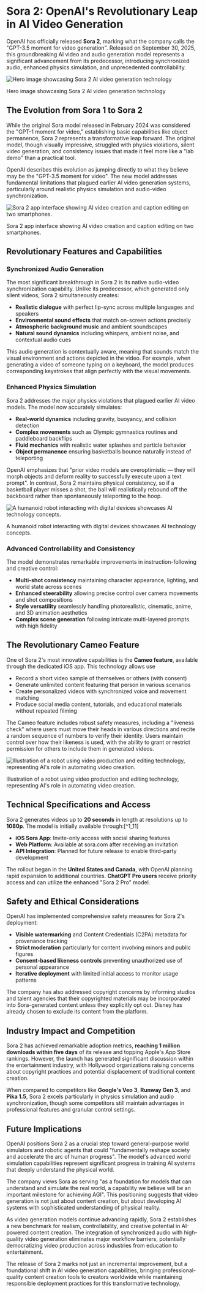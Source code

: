 # Sora 2: OpenAI's Revolutionary Leap in AI Video Generation

OpenAI has officially released **Sora 2**, marking what the company calls the "GPT-3.5 moment for video generation". Released on September 30, 2025, this groundbreaking AI video and audio generation model represents a significant advancement from its predecessor, introducing synchronized audio, enhanced physics simulation, and unprecedented controllability.

![Hero image showcasing Sora 2 AI video generation technology](https://user-gen-media-assets.s3.amazonaws.com/seedream_images/4d621425-f03f-4271-92da-10f3a6ea840d.png)

Hero image showcasing Sora 2 AI video generation technology

## The Evolution from Sora 1 to Sora 2

While the original Sora model released in February 2024 was considered the "GPT-1 moment for video," establishing basic capabilities like object permanence, Sora 2 represents a transformative leap forward. The original model, though visually impressive, struggled with physics violations, silent video generation, and consistency issues that made it feel more like a "lab demo" than a practical tool.

OpenAI describes this evolution as jumping directly to what they believe may be the "GPT-3.5 moment for video". The new model addresses fundamental limitations that plagued earlier AI video generation systems, particularly around realistic physics simulation and audio-video synchronization.

![Sora 2 app interface showing AI video creation and caption editing on two smartphones.](https://pplx-res.cloudinary.com/image/upload/v1760377149/pplx_project_search_images/70097f1783fc61dddc35da54d957e041ce2f412f.png)

Sora 2 app interface showing AI video creation and caption editing on two smartphones.

## Revolutionary Features and Capabilities

### **Synchronized Audio Generation**

The most significant breakthrough in Sora 2 is its native audio-video synchronization capability. Unlike its predecessor, which generated only silent videos, Sora 2 simultaneously creates:

- **Realistic dialogue** with perfect lip-sync across multiple languages and speakers
- **Environmental sound effects** that match on-screen actions precisely
- **Atmospheric background music** and ambient soundscapes
- **Natural sound dynamics** including whispers, ambient noise, and contextual audio cues

This audio generation is contextually aware, meaning that sounds match the visual environment and actions depicted in the video. For example, when generating a video of someone typing on a keyboard, the model produces corresponding keystrokes that align perfectly with the visual movements.

### **Enhanced Physics Simulation**

Sora 2 addresses the major physics violations that plagued earlier AI video models. The model now accurately simulates:

- **Real-world dynamics** including gravity, buoyancy, and collision detection
- **Complex movements** such as Olympic gymnastics routines and paddleboard backflips
- **Fluid mechanics** with realistic water splashes and particle behavior
- **Object permanence** ensuring basketballs bounce naturally instead of teleporting

OpenAI emphasizes that "prior video models are overoptimistic — they will morph objects and deform reality to successfully execute upon a text prompt". In contrast, Sora 2 maintains physical consistency, so if a basketball player misses a shot, the ball will realistically rebound off the backboard rather than spontaneously teleporting to the hoop.

![A humanoid robot interacting with digital devices showcases AI technology concepts.](https://pplx-res.cloudinary.com/image/upload/v1754676754/pplx_project_search_images/743a809663e4c329cc016954504aa311a549e69f.png)

A humanoid robot interacting with digital devices showcases AI technology concepts.

### **Advanced Controllability and Consistency**

The model demonstrates remarkable improvements in instruction-following and creative control:

- **Multi-shot consistency** maintaining character appearance, lighting, and world state across scenes
- **Enhanced steerability** allowing precise control over camera movements and shot compositions
- **Style versatility** seamlessly handling photorealistic, cinematic, anime, and 3D animation aesthetics
- **Complex scene generation** following intricate multi-layered prompts with high fidelity


## The Revolutionary Cameo Feature

One of Sora 2's most innovative capabilities is the **Cameo feature**, available through the dedicated iOS app. This technology allows use

- Record a short video sample of themselves or others (with consent)
- Generate unlimited content featuring that person in various scenarios
- Create personalized videos with synchronized voice and movement matching
- Produce social media content, tutorials, and educational materials without repeated filming

The Cameo feature includes robust safety measures, including a "liveness check" where users must move their heads in various directions and recite a random sequence of numbers to verify their identity. Users maintain control over how their likeness is used, with the ability to grant or restrict permission for others to include them in generated videos.

![Illustration of a robot using video production and editing technology, representing AI's role in automating video creation.](https://pplx-res.cloudinary.com/image/upload/v1757093089/pplx_project_search_images/0c7fb68cce108b178a66ca8af955b25134d69b29.png)

Illustration of a robot using video production and editing technology, representing AI's role in automating video creation.

## Technical Specifications and Access

Sora 2 generates videos up to **20 seconds** in length at resolutions up to **1080p**. The model is initially available through:[^1_11]

- **iOS Sora App**: Invite-only access with social sharing features
- **Web Platform**: Available at sora.com after receiving an invitation
- **API Integration**: Planned for future release to enable third-party development

The rollout began in the **United States and Canada**, with OpenAI planning rapid expansion to additional countries. **ChatGPT Pro users** receive priority access and can utilize the enhanced "Sora 2 Pro" model.

## Safety and Ethical Considerations

OpenAI has implemented comprehensive safety measures for Sora 2's deployment:

- **Visible watermarking** and Content Credentials (C2PA) metadata for provenance tracking
- **Strict moderation** particularly for content involving minors and public figures
- **Consent-based likeness controls** preventing unauthorized use of personal appearance
- **Iterative deployment** with limited initial access to monitor usage patterns

The company has also addressed copyright concerns by informing studios and talent agencies that their copyrighted materials may be incorporated into Sora-generated content unless they explicitly opt out. Disney has already chosen to exclude its content from the platform.

## Industry Impact and Competition

Sora 2 has achieved remarkable adoption metrics, **reaching 1 million downloads within five days** of its release and topping Apple's App Store rankings. However, the launch has generated significant discussion within the entertainment industry, with Hollywood organizations raising concerns about copyright practices and potential displacement of traditional content creation.

When compared to competitors like **Google's Veo 3**, **Runway Gen 3**, and **Pika 1.5**, Sora 2 excels particularly in physics simulation and audio synchronization, though some competitors still maintain advantages in professional features and granular control settings.

## Future Implications

OpenAI positions Sora 2 as a crucial step toward general-purpose world simulators and robotic agents that could "fundamentally reshape society and accelerate the arc of human progress". The model's advanced world simulation capabilities represent significant progress in training AI systems that deeply understand the physical world.

The company views Sora as serving "as a foundation for models that can understand and simulate the real world, a capability we believe will be an important milestone for achieving AGI". This positioning suggests that video generation is not just about content creation, but about developing AI systems with sophisticated understanding of physical reality.

As video generation models continue advancing rapidly, Sora 2 establishes a new benchmark for realism, controllability, and creative potential in AI-powered content creation. The integration of synchronized audio with high-quality video generation eliminates major workflow barriers, potentially democratizing video production across industries from education to entertainment.

The release of Sora 2 marks not just an incremental improvement, but a foundational shift in AI video generation capabilities, bringing professional-quality content creation tools to creators worldwide while maintaining responsible deployment practices for this transformative technology.
